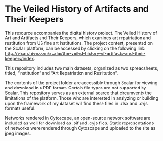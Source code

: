 # The Veiled History of Artifacts and Their Keepers

This resource accompanies the digital history project, The Veiled History of Art and Artifacts and Their Keepers, which examines art repatriation and restitution from US fine art institutions. The project content, presented on the Scalar platform, can be accessed by clicking on the following link: http://visarchive.com/scalar/the-veiled-history-of-artifacts-and-their-keepers/index.  

This repository includes two main datasets, organized as two spreadsheets, titled, “Institution” and “Art Repatriation and Restitution”. 

The contents of the project folder are accessible through Scalar for viewing and download in a PDF format. Certain file types are not supported by Scalar. This repository serves as an external source that circumvents the limitations of the platform. Those who are interested in analyzing or building upon the framework of my dataset will find these files in .xlsx and .cyjs formats useful. 

Networks rendered in Cytoscape, an open-source network software are included as well for download as .sif and .cyjs files. Static representations of networks were rendered through Cytoscape and uploaded to the site as jpeg images.
